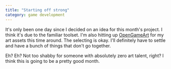 ```yaml
---
title: "Starting off strong"
category: game development
---
```

It's only been one day since I decided on an idea for this month's project. I think it's due to the familiar toolset. I'm also hitting up <a href="http://opengameart.org/">OpenGameArt</a> for my art assets this time around. The selecting is okay. I'll definitely have to settle and have a bunch of things that don't go together.

Eh? Eh? Not too shabby for someone with absolutely zero art talent, right? I think this is going to be a pretty good month.</div>